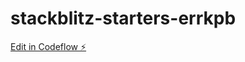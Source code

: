# stackblitz-starters-errkpb

[Edit in Codeflow ⚡️](https://stackblitz.com/~/github.com/somashekargouda/stackblitz-starters-errkpb)